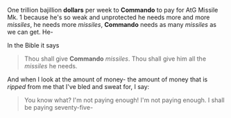 One trillion bajillion **dollars** per week to **Commando** to pay for AtG Missile Mk. 1 because he's so weak and unprotected he needs more and more *missiles*, he needs more *missiles*, **Commando** needs as many *missiles* as we can get.
He-

In the Bible it says 

> Thou shall give **Commando** *missiles*.
> Thou shall give him all the *missiles* he needs.

And when I look at the amount of money- the amount of money that is *ripped* from me that I've bled and sweat for, I say:

> You know what? I'm not paying enough!
> I'm not paying enough.
> I shall be paying seventy-five-
